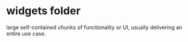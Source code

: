 # widgets folder

large self-contained chunks of functionality or UI, usually delivering an
entire use case.
